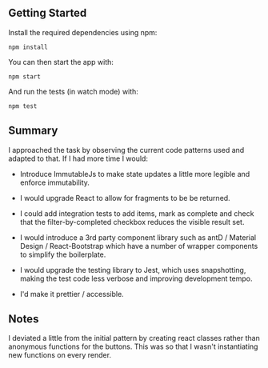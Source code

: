 ## Getting Started

Install the required dependencies using npm:

```
npm install
```

You can then start the app with:

```
npm start
```

And run the tests (in watch mode) with:

```
npm test
```

## Summary

I approached the task by observing the current code patterns used and adapted to that.
If I had more time I would:

* Introduce ImmutableJs to make state updates a little more legible and enforce immutability.

* I would upgrade React to allow for fragments to be be returned.

* I could add integration tests to add items, mark as complete and check that the filter-by-completed checkbox reduces the visible result set.

* I would introduce a 3rd party component library such as antD / Material Design / React-Bootstrap which have a number of wrapper components to simplify the boilerplate.

* I would upgrade the testing library to Jest, which uses snapshotting, making the test code less verbose and improving development tempo.

* I'd make it prettier / accessible.

## Notes

I deviated a little from the initial pattern by creating react classes rather than anonymous functions for the buttons. This was so that I wasn't instantiating new functions on every render.
